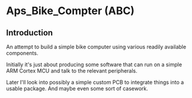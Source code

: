 # Aps_Bike_Compter (ABC)

Introduction
------------

An attempt to build a simple bike computer using various readily available
components.

Initially it's just about producing some software that can run on a simple
ARM Cortex MCU and talk to the relevant peripherals.

Later I'll look into possibly a simple custom PCB to integrate things into a
usable package. And maybe even some sort of casework.


